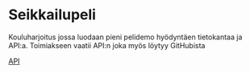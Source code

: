 # Seikkailupeli
 
Kouluharjoitus jossa luodaan pieni pelidemo hyödyntäen tietokantaa ja API:a. Toimiakseen vaatii API:n joka myös löytyy GitHubista

[API](https://github.com/MyllysMikko/SeikkailupeliAPI)
